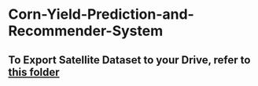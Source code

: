 # Corn-Yield-Prediction-and-Recommender-System

## To Export Satellite Dataset to your Drive, refer to [this folder](Satellites%20Dataset%20Download/)
